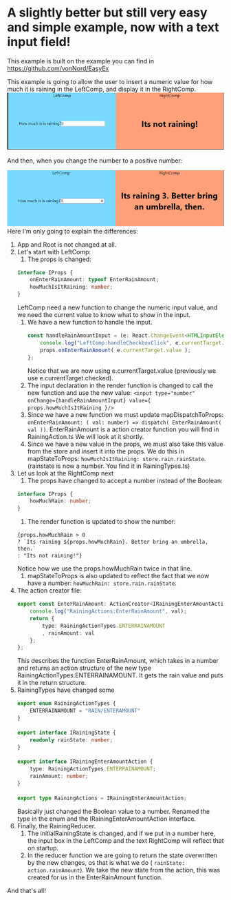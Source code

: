 # A slightly better but still very easy and simple example, now with a text input field!

This example is built on the example you can find in https://github.com/vonNord/EasyEx

This example is going to allow the user to insert a numeric value for how much it is raining in the LeftComp, and display it in the RightComp.  
![Startup state](img/screenshot1.PNG)

And then, when you change the number to a positive number:

![Clicked state](img/screenshot2.PNG)
Here I'm only going to explain the differences:

1.  App and Root is not changed at all.
1.  Let's start with LeftComp:
    1.  The props is changed:
    ```typescript 
    interface IProps {
        onEnterRainAmount: typeof EnterRainAmount;
        howMuchIsItRaining: number;
    }
    ```
    LeftComp need a new function to change the numeric input value, and we need the current value to know what to show in the input.
    1.  We have a new function to handle the input.
        ```typescript 
        const handleRainAmountInput = (e: React.ChangeEvent<HTMLInputElement>) => {
            console.log("LeftComp:handleCheckboxClick", e.currentTarget.value );
            props.onEnterRainAmount( e.currentTarget.value );
        };
        ```
        Notice that we are now using e.currentTarget.value (previously we use e.currentTarget.checked).
    1.  The input declaration in the render function is changed to call the new function and use the new value:   ```<input type="number" onChange={handleRainAmountInput} value={ props.howMuchIsItRaining }/>```
    1.  Since we have a new function we must update mapDispatchToProps: ```onEnterRainAmount: ( val: number) => dispatch( EnterRainAmount( val ))```. EnterRainAmount is a action creator function you will find in RainingAction.ts We will look at it shortly.
    1.   Since we have a new value in the props, we must also take this value from the store and insert it into the props. We do this in mapStateToProps:  ```howMuchIsItRaining: store.rain.rainState```. (rainstate is now a number. You find it in RainingTypes.ts)
1.  Let us look at the RightComp next
    1.  The props have changed to accept a number instead of the Boolean:
    ```typescript 
    interface IProps {
	    howMuchRain: number;
    }
    ```
    1.  The render function is updated to show the number:
    ```tsx
    {props.howMuchRain > 0 
    ? `Its raining ${props.howMuchRain}. Better bring an umbrella, then.` 
    : "Its not raining!"}
    ```
    Notice how we use the props.howMuchRain twice in that line.
    1.  mapStateToProps is also updated to reflect the fact that we now have a number:  ```howMuchRain: store.rain.rainState```.
1.  The action creator file:
    ```typescript 
    export const EnterRainAmount: ActionCreator<IRainingEnterAmountAction> = (val: number) => {
        console.log("RainingActions:EnterRainAmount", val);
        return {
            type: RainingActionTypes.ENTERRAINAMOUNT
            , rainAmount: val
        };
    };
    ```
    This describes the function EnterRainAmount, which takes in a number and returns an action structure of the new type RainingActionTypes.ENTERRAINAMOUNT. It gets the rain value and puts it in the return structure.
1.  RainingTypes have changed some
    ```typescript 
    export enum RainingActionTypes {
        ENTERRAINAMOUNT = "RAIN/ENTERAMOUNT"
    }

    export interface IRainingState {
        readonly rainState: number;
    }

    export interface IRainingEnterAmountAction {
        type: RainingActionTypes.ENTERRAINAMOUNT;
        rainAmount: number;
    }

    export type RainingActions = IRainingEnterAmountAction;
    ```
    Basically just changed the Boolean value to a number. Renamed the type in the enum and the IRainingEnterAmountAction interface.
1.  Finally, the RainingReducer.
    1.  The initialRainingState is changed, and if we put in a number here, the input box in the LeftComp and the text RightComp will reflect that on startup.
    1.  In the reducer function we are going to return the state overwritten by the new changes, os that is what we do ( ```rainState: action.rainAmount```). We take the new state from the action, this was created for us in the EnterRainAmount function.

And that's all!

